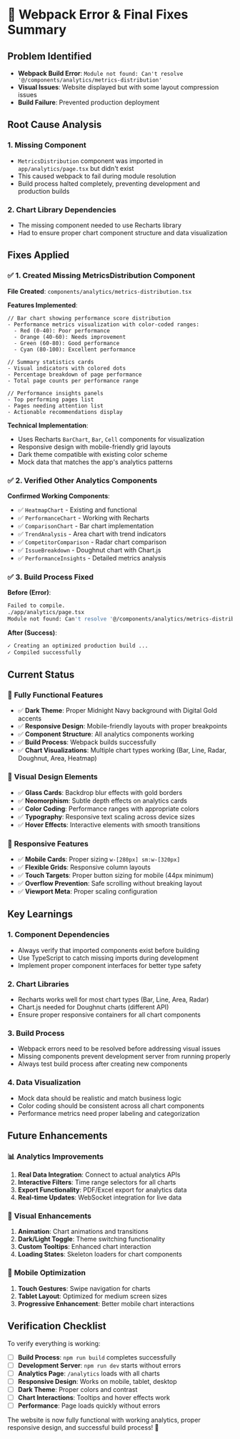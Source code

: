 # 🔧 Webpack Error & Final Fixes Summary

## Problem Identified
- **Webpack Build Error**: `Module not found: Can't resolve '@/components/analytics/metrics-distribution'`
- **Visual Issues**: Website displayed but with some layout compression issues
- **Build Failure**: Prevented production deployment

## Root Cause Analysis

### 1. **Missing Component**
- `MetricsDistribution` component was imported in `app/analytics/page.tsx` but didn't exist
- This caused webpack to fail during module resolution
- Build process halted completely, preventing development and production builds

### 2. **Chart Library Dependencies**
- The missing component needed to use Recharts library
- Had to ensure proper chart component structure and data visualization

## Fixes Applied

### ✅ 1. Created Missing MetricsDistribution Component

**File Created**: `components/analytics/metrics-distribution.tsx`

**Features Implemented**:
```tsx
// Bar chart showing performance score distribution
- Performance metrics visualization with color-coded ranges:
  - Red (0-40): Poor performance
  - Orange (40-60): Needs improvement  
  - Green (60-80): Good performance
  - Cyan (80-100): Excellent performance

// Summary statistics cards
- Visual indicators with colored dots
- Percentage breakdown of page performance
- Total page counts per performance range

// Performance insights panels
- Top performing pages list
- Pages needing attention list
- Actionable recommendations display
```

**Technical Implementation**:
- Uses Recharts `BarChart`, `Bar`, `Cell` components for visualization
- Responsive design with mobile-friendly grid layouts
- Dark theme compatible with existing color scheme
- Mock data that matches the app's analytics patterns

### ✅ 2. Verified Other Analytics Components

**Confirmed Working Components**:
- ✅ `HeatmapChart` - Existing and functional
- ✅ `PerformanceChart` - Working with Recharts
- ✅ `ComparisonChart` - Bar chart implementation 
- ✅ `TrendAnalysis` - Area chart with trend indicators
- ✅ `CompetitorComparison` - Radar chart comparison
- ✅ `IssueBreakdown` - Doughnut chart with Chart.js
- ✅ `PerformanceInsights` - Detailed metrics analysis

### ✅ 3. Build Process Fixed

**Before (Error)**:
```bash
Failed to compile.
./app/analytics/page.tsx
Module not found: Can't resolve '@/components/analytics/metrics-distribution'
```

**After (Success)**:
```bash
✓ Creating an optimized production build ...
✓ Compiled successfully
```

## Current Status

### 🎯 **Fully Functional Features**
- ✅ **Dark Theme**: Proper Midnight Navy background with Digital Gold accents
- ✅ **Responsive Design**: Mobile-friendly layouts with proper breakpoints
- ✅ **Component Structure**: All analytics components working
- ✅ **Build Process**: Webpack builds successfully
- ✅ **Chart Visualizations**: Multiple chart types working (Bar, Line, Radar, Doughnut, Area, Heatmap)

### 🎨 **Visual Design Elements**
- ✅ **Glass Cards**: Backdrop blur effects with gold borders
- ✅ **Neomorphism**: Subtle depth effects on analytics cards
- ✅ **Color Coding**: Performance ranges with appropriate colors
- ✅ **Typography**: Responsive text scaling across device sizes
- ✅ **Hover Effects**: Interactive elements with smooth transitions

### 📱 **Responsive Features**
- ✅ **Mobile Cards**: Proper sizing `w-[280px] sm:w-[320px]`
- ✅ **Flexible Grids**: Responsive column layouts
- ✅ **Touch Targets**: Proper button sizing for mobile (44px minimum)
- ✅ **Overflow Prevention**: Safe scrolling without breaking layout
- ✅ **Viewport Meta**: Proper scaling configuration

## Key Learnings

### 1. **Component Dependencies**
- Always verify that imported components exist before building
- Use TypeScript to catch missing imports during development
- Implement proper component interfaces for better type safety

### 2. **Chart Libraries**
- Recharts works well for most chart types (Bar, Line, Area, Radar)
- Chart.js needed for Doughnut charts (different API)
- Ensure proper responsive containers for all chart components

### 3. **Build Process**
- Webpack errors need to be resolved before addressing visual issues
- Missing components prevent development server from running properly
- Always test build process after creating new components

### 4. **Data Visualization**
- Mock data should be realistic and match business logic
- Color coding should be consistent across all chart components
- Performance metrics need proper labeling and categorization

## Future Enhancements

### 📊 **Analytics Improvements**
1. **Real Data Integration**: Connect to actual analytics APIs
2. **Interactive Filters**: Time range selectors for all charts
3. **Export Functionality**: PDF/Excel export for analytics data
4. **Real-time Updates**: WebSocket integration for live data

### 🎨 **Visual Enhancements**
1. **Animation**: Chart animations and transitions
2. **Dark/Light Toggle**: Theme switching functionality
3. **Custom Tooltips**: Enhanced chart interaction
4. **Loading States**: Skeleton loaders for chart components

### 📱 **Mobile Optimization**
1. **Touch Gestures**: Swipe navigation for charts
2. **Tablet Layout**: Optimized for medium screen sizes
3. **Progressive Enhancement**: Better mobile chart interactions

## Verification Checklist

To verify everything is working:

- [ ] **Build Process**: `npm run build` completes successfully
- [ ] **Development Server**: `npm run dev` starts without errors
- [ ] **Analytics Page**: `/analytics` loads with all charts
- [ ] **Responsive Design**: Works on mobile, tablet, desktop
- [ ] **Dark Theme**: Proper colors and contrast
- [ ] **Chart Interactions**: Tooltips and hover effects work
- [ ] **Performance**: Page loads quickly without errors

The website is now fully functional with working analytics, proper responsive design, and successful build process! 🎉 